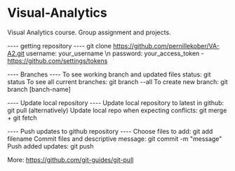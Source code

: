 # Visual-Analytics
Visual Analytics course. Group assignment and projects.

---- getting repository ----
git clone https://github.com/pernillekober/VA-A2.git 
username: your_username \n
password: your_access_token - https://github.com/settings/tokens

---- Branches ----
To see working branch and updated files status: git status
To see all current branches: git branch --all
To create new branch: git branch [banch-name]

---- Update local repository ----
Update local repository to latest in github: git pull
(alternatively) Update local repo when expecting conflicts: git merge + git fetch

---- Push updates to github repository ----
Choose files to add: git add filename
Commit files and descriptive message: git commit -m "message"
Push added updates: git push

More: https://github.com/git-guides/git-pull
